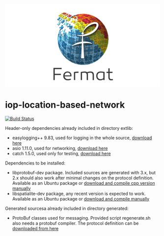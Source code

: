 ![alt text](https://raw.githubusercontent.com/Fermat-ORG/media-kit/00135845a9d1fbe3696c98454834efbd7b4329fb/MediaKit/Logotype/fermat_logo_3D/Fermat_logo_v2_readme_1024x466.png "Fermat Logo")

# iop-location-based-network
[![Build Status](https://travis-ci.org/Fermat-ORG/iop-location-based-network.svg?branch=master)](https://travis-ci.org/Fermat-ORG/iop-location-based-network)

Header-only dependencies already included in directory extlib:
- easylogging++ 9.83, used for logging in the whole source,
  [download here](https://github.com/easylogging/easyloggingpp)
- asio 1.11.0, used for networking,
  [download here](http://think-async.com/Asio/Download)
- catch 1.5.0, used only for testing,
  [download here](https://github.com/philsquared/Catch)

Dependencies to be installed:
- libprotobuf-dev package. Included sources are generated with 3.x, but 2.x should also work
  after minimal changes on the protocol definition. Available as an Ubuntu package or
  [download and compile cpp version manually](https://github.com/google/protobuf)
- libspatialite-dev package, any recent version is expected to work. Available as an Ubuntu package or
  [download and compile manually](https://www.gaia-gis.it/fossil/libspatialite/index)

Generated sourcesa already included in directory generated:
- ProtoBuf classes used for messaging. Provided script regenerate.sh also needs a protobuf compiler.
  The protocol definition can be [downloaded from here](https://raw.githubusercontent.com/Internet-of-People/message-protocol/master/IopLocNet.proto)
